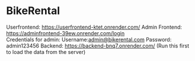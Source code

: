 # BikeRental

Userfrontend:  https://userfrontend-ktet.onrender.com/
Admin Frontend: https://adminfrontend-39ew.onrender.com/login  
Credentials for admin:
Username:admin@bikerental.com
Password: admin123456
Backend: https://backend-bnq7.onrender.com/ (Run this first to load the data from the server)

